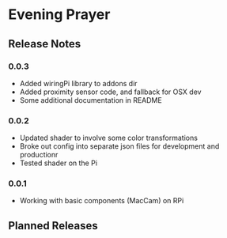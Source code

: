 Evening Prayer
==============

## Release Notes


### 0.0.3
 * Added wiringPi library to addons dir
 * Added proximity sensor code, and fallback for OSX dev
 * Some additional documentation in README

### 0.0.2
 * Updated shader to involve some color transformations
 * Broke out config into separate json files for development and productionr
 * Tested shader on the Pi

### 0.0.1
 * Working with basic components (MacCam) on RPi

## Planned Releases
